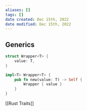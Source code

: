 ```yaml
---
aliases: []
tags: []
date created: Dec 15th, 2022
date modified: Dec 15th, 2022
---
```


## Generics
```rust
struct Wrapper<T> {
    value: T,
}

impl<T> Wrapper<T> {
    pub fn new(value: T) -> Self {
        Wrapper { value }
    }
}

```

[[Rust Traits]]